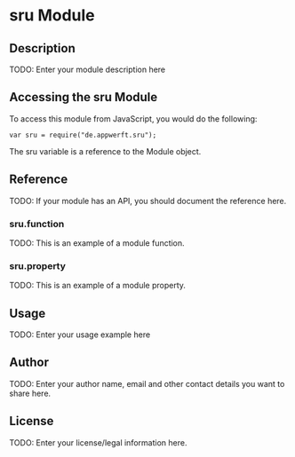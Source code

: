 # sru Module

## Description

TODO: Enter your module description here

## Accessing the sru Module

To access this module from JavaScript, you would do the following:

    var sru = require("de.appwerft.sru");

The sru variable is a reference to the Module object.

## Reference

TODO: If your module has an API, you should document
the reference here.

### sru.function

TODO: This is an example of a module function.

### sru.property

TODO: This is an example of a module property.

## Usage

TODO: Enter your usage example here

## Author

TODO: Enter your author name, email and other contact
details you want to share here.

## License

TODO: Enter your license/legal information here.
